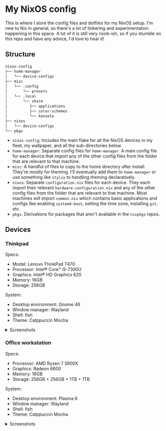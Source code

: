 # My NixOS config
This is where I store the config files and dotfiles for my NixOS setup. I'm new to Nix in general, so there's a lot of tinkering and experimentation happening in this space.
A lot of it is still very noob-ish, so if you stumble on this repo and have any advice, I'd love to hear it!

## Structure
```console
nixos-config
├── home-manager
│   └── device-configs
├── misc
│   └── .config
│       └── presets
│   └── .local
│       └── share
│          ├── applications
│          ├── color-schemes
│          └── konsole
├── nixos
│   └── device-configs
└── pkgs
```
- `nixos-config`: Includes the main flake for all the NixOS devices in my fleet, my wallpaper, and all the sub-directories below.
- `home-manager`: Separate config files for `home-manager`. A main config file for each device that import any of the other config files from the folder that are relevant to that machine.
- `misc`: A handful of files to copy to the home directory after install. They're mostly for theming. I'll eventually add them to `home-manager` or use something like `stylix` to handling theming declaratively.
- `nixos`: Separate `configuration.nix` files for each device. They each import their relevant `hardware-configuration.nix` and any of the other config files from the folder that are relevant to that machine. Most machines will import `common.nix` which contains basic applications and configs like enabling `systemd-boot`, setting the time zone, installing `git`, etc.
- `pkgs`: Derivations for packages that aren't available in the `nixpkgs` repos.


## Devices
### Thinkpad
Specs:
- Model: Lenovo ThinkPad T470
- Processor: Intel® Core™ i5-7300U
- Graphics: Intel® HD Graphics 620
- Memory: 16GB
- Storage: 256GB

System:
- Desktop environment: Gnome 46
- Window manager: Wayland
- Shell: fish
- Theme: Catppuccin Mocha

<details>
<summary>Screenshots</summary>

![Gnome menu](./screenshots/gnome-menu.png)
![Gnome in use](./screenshots/gnome-in-use.png)
![Gnome overview](./screenshots/gnome-overview.png)
</details>

### Office workstation
Specs:
- Processor: AMD Ryzen 7 5800X
- Graphics: Radeon 6600
- Memory: 16GB
- Storage: 256GB + 256GB + 1TB + 1TB

System:
- Desktop environment: Plasma 6
- Window manager: Wayland
- Shell: fish
- Theme: Catppuccin Mocha

<details>
<summary>Screenshots</summary>

![Plasma](./screenshots/plasma.png)
</details>